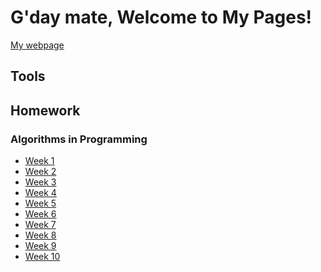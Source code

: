 # G'day mate, Welcome to My Pages!
[My webpage](https://aidanho1188.github.io/MyWebpage/)

## Tools

## Homework

### Algorithms in Programming
- [Week 1](https://github.com/aidanho1188/project2/tree/master/src/edu/ho/java/wk1/hw)
- [Week 2](https://github.com/aidanho1188/project2/tree/master/src/edu/ho/java/wk2/hw)
- [Week 3](https://github.com/aidanho1188/project2/tree/master/src/edu/ho/java/wk3/hw)
- [Week 4](https://github.com/aidanho1188/project2/tree/master/src/edu/ho/java/wk4/hw)
- [Week 5](https://github.com/aidanho1188/project2/tree/master/src/edu/ho/java/wk5/hw)
- [Week 6](https://github.com/aidanho1188/project2/tree/master/src/edu/ho/java/wk6/hwChapter9)
- [Week 7](https://github.com/aidanho1188/project2/tree/master/src/edu/ho/java/wk7/hw)
- [Week 8](https://github.com/aidanho1188/project2/tree/master/src/edu/ho/java/wk8/hwChapter10Part1)
- [Week 9]()
- [Week 10]()

